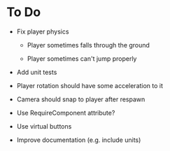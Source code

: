 # To Do

 - Fix player physics

    - Player sometimes falls through the ground

    - Player sometimes can't jump properly

 - Add unit tests

 - Player rotation should have some acceleration to it

 - Camera should snap to player after respawn

 - Use RequireComponent attribute?

 - Use virtual buttons

 - Improve documentation (e.g. include units)
